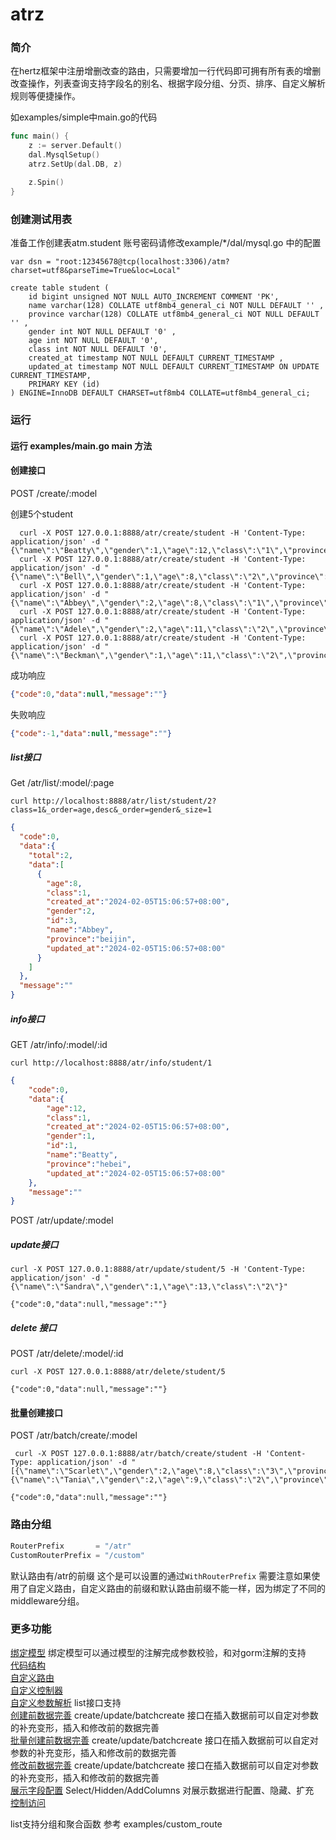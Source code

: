 # atrz

### 简介
在hertz框架中注册增删改查的路由，只需要增加一行代码即可拥有所有表的增删改查操作，列表查询支持字段名的别名、根据字段分组、分页、排序、自定义解析规则等便捷操作。

如examples/simple中main.go的代码
```go
func main() {
	z := server.Default()
	dal.MysqlSetup()
	atrz.SetUp(dal.DB, z)

	z.Spin()
}

```

### 创建测试用表

准备工作创建表atm.student 账号密码请修改example/*/dal/mysql.go 中的配置

```
var dsn = "root:12345678@tcp(localhost:3306)/atm?charset=utf8&parseTime=True&loc=Local"
```
```
create table student (
    id bigint unsigned NOT NULL AUTO_INCREMENT COMMENT 'PK',
    name varchar(128) COLLATE utf8mb4_general_ci NOT NULL DEFAULT '' ,
    province varchar(128) COLLATE utf8mb4_general_ci NOT NULL DEFAULT '' ,
    gender int NOT NULL DEFAULT '0' ,
    age int NOT NULL DEFAULT '0',
    class int NOT NULL DEFAULT '0',
    created_at timestamp NOT NULL DEFAULT CURRENT_TIMESTAMP ,
    updated_at timestamp NOT NULL DEFAULT CURRENT_TIMESTAMP ON UPDATE CURRENT_TIMESTAMP,
    PRIMARY KEY (id)
) ENGINE=InnoDB DEFAULT CHARSET=utf8mb4 COLLATE=utf8mb4_general_ci;
```

### 运行

#### 运行 examples/main.go main 方法


#### 创建接口

POST /create/:model

创建5个student
```
  curl -X POST 127.0.0.1:8888/atr/create/student -H 'Content-Type: application/json' -d "{\"name\":\"Beatty\",\"gender\":1,\"age\":12,\"class\":\"1\",\"province\":\"hebei\"}"
  curl -X POST 127.0.0.1:8888/atr/create/student -H 'Content-Type: application/json' -d "{\"name\":\"Bell\",\"gender\":1,\"age\":8,\"class\":\"2\",\"province\":\"hunan\"}"
  curl -X POST 127.0.0.1:8888/atr/create/student -H 'Content-Type: application/json' -d "{\"name\":\"Abbey\",\"gender\":2,\"age\":8,\"class\":\"1\",\"province\":\"beijin\"}"
  curl -X POST 127.0.0.1:8888/atr/create/student -H 'Content-Type: application/json' -d "{\"name\":\"Adele\",\"gender\":2,\"age\":11,\"class\":\"2\",\"province\":\"beijin\"}"
  curl -X POST 127.0.0.1:8888/atr/create/student -H 'Content-Type: application/json' -d "{\"name\":\"Beckman\",\"gender\":1,\"age\":11,\"class\":\"2\",\"province\":\"henan\"}"
```


成功响应
```json
{"code":0,"data":null,"message":""}
```

失败响应
```json
{"code":-1,"data":null,"message":""}
```
##### list接口

Get /atr/list/:model/:page

```
curl http://localhost:8888/atr/list/student/2?class=1&_order=age,desc&_order=gender&_size=1
```

```json
{
  "code":0,
  "data":{
    "total":2,
    "data":[
      {
        "age":8,
        "class":1,
        "created_at":"2024-02-05T15:06:57+08:00",
        "gender":2,
        "id":3,
        "name":"Abbey",
        "province":"beijin",
        "updated_at":"2024-02-05T15:06:57+08:00"
      }
    ]
  },
  "message":""
}
```

##### info接口

GET /atr/info/:model/:id

```
curl http://localhost:8888/atr/info/student/1
```

```json
{
    "code":0,
    "data":{
        "age":12,
        "class":1,
        "created_at":"2024-02-05T15:06:57+08:00",
        "gender":1,
        "id":1,
        "name":"Beatty",
        "province":"hebei",
        "updated_at":"2024-02-05T15:06:57+08:00"
    },
    "message":""
}
```
POST /atr/update/:model

##### update接口 
```
curl -X POST 127.0.0.1:8888/atr/update/student/5 -H 'Content-Type: application/json' -d "{\"name\":\"Sandra\",\"gender\":1,\"age\":13,\"class\":\"2\"}"
```

```
{"code":0,"data":null,"message":""}
```

##### delete 接口
POST /atr/delete/:model/:id

```
curl -X POST 127.0.0.1:8888/atr/delete/student/5
```

```
{"code":0,"data":null,"message":""}
```

#### 批量创建接口

POST /atr/batch/create/:model

```
 curl -X POST 127.0.0.1:8888/atr/batch/create/student -H 'Content-Type: application/json' -d "[{\"name\":\"Scarlet\",\"gender\":2,\"age\":8,\"class\":\"3\",\"province\":\"beijin\"},{\"name\":\"Tania\",\"gender\":2,\"age\":9,\"class\":\"2\",\"province\":\"hebei\"}]"
```

```
{"code":0,"data":null,"message":""}
```

### 路由分组 
```go
RouterPrefix       = "/atr"
CustomRouterPrefix = "/custom"
```
默认路由有/atr的前缀 这个是可以设置的通过`WithRouterPrefix` 需要注意如果使用了自定义路由，自定义路由的前缀和默认路由前缀不能一样，因为绑定了不同的middleware分组。

### 更多功能

[绑定模型](./doc/bind_model.md) 绑定模型可以通过模型的注解完成参数校验，和对gorm注解的支持 <br>
[代码结构](./doc/struct.md) <br>
[自定义路由](./doc/custom.md#自定义路由) <br>
[自定义控制器](./doc/custom.md#自定义handler) <br>
[自定义参数解析](./doc/mconf.md#自定义参数解析)  list接口支持<br>
[创建前数据完善](./doc/mconf.md#创建前数据完善)  create/update/batchcreate 接口在插入数据前可以自定对参数的补充变形，插入和修改前的数据完善<br>
[批量创建前数据完善](./doc/mconf.md#批量创建前数据完善)  create/update/batchcreate 接口在插入数据前可以自定对参数的补充变形，插入和修改前的数据完善<br>
[修改前数据完善](./doc/mconf.md#修改前数据完善)  create/update/batchcreate 接口在插入数据前可以自定对参数的补充变形，插入和修改前的数据完善<br>
[展示字段配置](./doc/mconf.md#指定查询字段)  Select/Hidden/AddColumns 对展示数据进行配置、隐藏、扩充<br>
[控制访问](./doc/rules.md)  <br>

list支持分组和聚合函数 参考 examples/custom_route